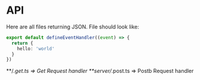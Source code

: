 # API

Here are all files returning JSON. File should look  like:

```ts
export default defineEventHandler((event) => {
  return {
    hello: 'world'
  }
})
```

**/*.get.ts => Get Request handler
**server/*.post.ts  => Postb Request handler
